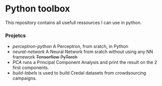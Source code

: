 # Python toolbox

This repository contains all usefull ressources I can use in python.

### Projetcs

- *perceptron-python* A Perceptron, from sratch, in Python
- *neural-network* A Neural Network from sratch without using any NN framework ~~Tensorflow~~ ~~PyTorch~~
- *PCA* runs a Principal Component Analysis and print the result on the 2 first components.
- *build-labels* is used to build Credal datasets from crowdsourcing campaigns.
